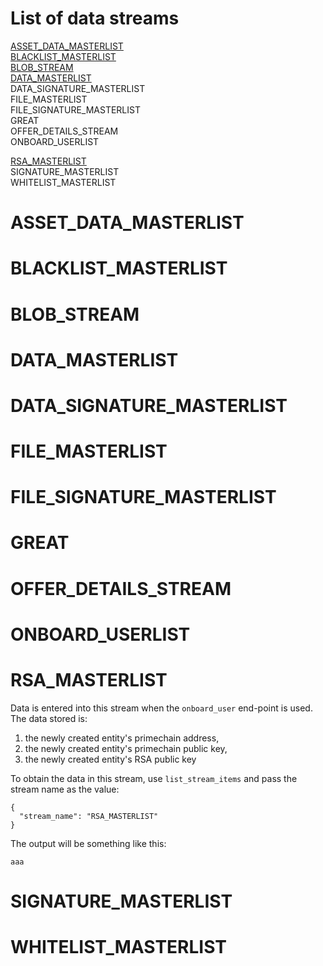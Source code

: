 # List of data streams

[ASSET_DATA_MASTERLIST](#asset_data_masterlist)   
[BLACKLIST_MASTERLIST](#blacklist_masterlist)    
[BLOB_STREAM](#blob_stream)    
[DATA_MASTERLIST](#data_masterlist)     
DATA_SIGNATURE_MASTERLIST   
FILE_MASTERLIST   
FILE_SIGNATURE_MASTERLIST   
GREAT   
OFFER_DETAILS_STREAM   
ONBOARD_USERLIST   

[RSA_MASTERLIST](#rsa_masterlist)   
SIGNATURE_MASTERLIST      
WHITELIST_MASTERLIST   

# ASSET_DATA_MASTERLIST

# BLACKLIST_MASTERLIST

# BLOB_STREAM   

# DATA_MASTERLIST   

# DATA_SIGNATURE_MASTERLIST   

# FILE_MASTERLIST   

# FILE_SIGNATURE_MASTERLIST   

# GREAT   

# OFFER_DETAILS_STREAM   

# ONBOARD_USERLIST

# RSA_MASTERLIST
Data is entered into this stream when the `onboard_user` end-point is used. The data stored is:
1. the newly created entity's primechain address,    
2. the newly created entity's primechain public key,    
3. the newly created entity's RSA public key    

To obtain the data in this stream, use `list_stream_items` and pass the stream name as the value:
```
{
  "stream_name": "RSA_MASTERLIST"
}
```
The output will be something like this:
```
aaa
```

# SIGNATURE_MASTERLIST      


# WHITELIST_MASTERLIST   

